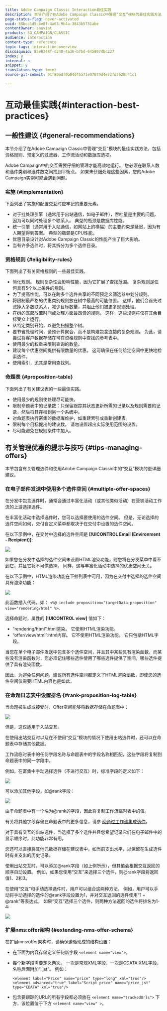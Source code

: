 ```yaml
---
title: Adobe Campaign Classic Interaction最佳实践
description: 本节介绍了在Adobe Campaign Classic中管理“交互”模块的最佳实践方法。
page-status-flag: never-activated
uuid: 88bcc1d5-be8f-4a63-9b4a-3843b5751abe
contentOwner: sauviat
products: SG_CAMPAIGN/CLASSIC
audience: interaction
content-type: reference
topic-tags: interaction-overview
discoiquuid: 85e8348f-d240-4a36-b7bd-645807dbc227
index: y
internal: n
snippet: y
translation-type: tm+mt
source-git-commit: 91f80adf0b84d45a71e07079d4e72fd7628b41c1

---
```



# 互动最佳实践{#interaction-best-practices}

## 一般性建议 {#general-recommendations}

本节介绍了在Adobe Campaign Classic中管理“交互”模块的最佳实践方法，包括资格规则、预定义的过滤器、工作流活动和数据库选项。

Adobe Campaign中的交互需要仔细的管理才能高效地运行。 您必须在联系人数和选件类别和选件数之间找到平衡点。 如果未仔细处理这些因素，您的Adobe Campaign实例可能会遇到问题。

### 实施 {#implementation}

下面列出了实施和配置交互时应牢记的重要元素。

* 对于批处理引擎（通常用于出站通信，如电子邮件），吞吐量是主要的问题，因为可以同时处理多个联系人。 典型的瓶颈是数据库性能。
* 统一引擎（通常用于入站通信，如网站上的横幅）的主要约束是延迟，因为有人期望得到答案。 典型的瓶颈是CPU性能。
* 优惠目录设计对Adobe Campaign Classic的性能产生了巨大影响。
* 当有许多选件时，将其拆分为多个选件目录。

### 资格规则 {#eligibility-rules}

下面列出了有关资格规则的一些最佳实践。

* 简化规则。 规则复杂性会影响性能，因为它扩展了查找范围。 复杂规则是任何具有5个以上条件的规则。
* 为了提高性能，可以在跨多个选件共享的不同预定义筛选器中划分规则。
* 将限制最严格的优惠类别规则放在树中最高的可能位置。 这样，他们会首先过滤掉大多数联系人，减少目标数量，并阻止他们被更多规则处理。
* 在树的底部放置时间或处理方面最昂贵的规则。 这样，这些规则将仅在其余目标受众上运行。
* 从特定类别开始，以避免扫描整个树。
* 要节省处理时间，请预计算聚合，而不是构建包含连接的复杂规则。 为此，请尝试将客户数据存储在可在资格规则中查找的参考表中。
* 使用最少的权重来限制查询的数量。
* 建议每个优惠空间提供有限数量的优惠。 这可确保在任何给定空间中更快地检索选件。
* 使用索引，尤其是常用查找列。

### 命题表 {#proposition-table}

下面列出了有关建议表的一些最佳实践。

* 使用最少的规则使处理尽可能快。
* 限制命题表中的记录数：只保留跟踪其状态更新所需的记录以及规则需要的记录，然后将其存档到另一个系统中。
* 对命题表执行密集的数据库维护，如重建索引或重新创建表。
* 限制每个目标提出的建议数。 请勿设置超出实际使用范围的设置。
* 尽可能避免在规则条件中加入。

## 有关管理优惠的提示与技巧 {#tips-managing-offers}

本节包含有关管理选件和使用Adobe Campaign Classic中的“交互”模块的更详细建议。

### 在电子邮件发送中使用多个选件空间 {#multiple-offer-spaces}

在分发中包含选件时，通常会通过丰富化活动（或其他类似活动）在营销活动工作流的上游选择选件。

在丰富化活动中选择选件时，您可以选择要使用的选件空间。 但是，无论选择的选件空间如何，交付自定义菜单都取决于在交付中设置的选件空间。

在以下示例中，在交付中选择的选件空间是 **[!UICONTROL Email (Environment - Recipient)]**:

![](assets/Interaction-best-practices-offer-space-selected.png)

如果您在分发中选择的选件空间未设置HTML渲染功能，则您将在分发菜单中看不到它，并且它将不可供选择。 同样，这与丰富化活动中选择的优惠空间无关。

在以下示例中，HTML渲染功能在下拉列表中可用，因为在交付中选择的选件空间具有渲染功能：

![](assets/Interaction-best-practices-HTML-rendering.png)

此函数插入代码，如： `<%@ include proposition="targetData.proposition" view="rendering/html" %>`.

选择命题时，属性的 **[!UICONTROL view]** 值如下：
* “rendering/html”:html渲染。 它使用HTML渲染功能。
* “offer/view/html”:html内容。 它不使用HTML渲染功能。 它只包括HTML字段。

当您在单个电子邮件发送中包含多个选件空间，并且其中某些具有渲染函数，而某些没有渲染函数时，您必须记住哪些选件使用了哪些选件提供了空间，哪些选件提供了具有渲染函数。

因此，为避免任何问题，建议所有选件空间都定义了HTML渲染函数，即使您的选件空间仅需要HTML内容也是如此。

### 在命题日志表中设置排名 {#rank-proposition-log-table}

当命题被生成或接受时，Offer空间能够将数据存储在命题表中：

![](assets/Interaction-best-practices-offer-space-storage.png)

但是，这仅适用于入站交互。

在使用出站交互时以及在不使用“交互”模块的情况下使用出站选件时，还可以在命题表中存储其他数据。

工作流临时表中的任何字段名称与命题表中的字段名称相匹配，这些字段将复制到命题表中的同一字段中。

例如，在富集中手动选择选件（不进行交互）时，标准字段的定义如下：

![](assets/Interaction-best-practices-manual-offer-std-fields.png)

可以添加其他字段，如@rank字段：

![](assets/Interaction-best-practices-manual-offer-add-fields.png)

由于命题表中有一个名为@rank的字段，因此将复制工作流临时表中的值。

有关将其他字段存储在命题表中的更多信息，请参 [阅通过工作流集成选件](../../interaction/using/integrating-an-offer-via-a-workflow.md#storing-offer-rankings-and-weights)。

对于具有交互的出站选件，当选择了多个选件并且您希望记录它们在电子邮件中的显示顺序时，此功能非常有用。

您还可以直接将其他元数据存储在建议表中，如当前支出水平，以保留在生成选件时有关支出的历史记录。

使用出站交互时，可以添加@rank字段（如上例所示），但其值会根据交互返回的顺序自动设置。 例如，如果您使用“交互”来选择三个选件，则@rank字段将返回值1、2和3。

在使用“交互”和手动选择选件时，用户可以组合这两种方法。 例如，用户可以手动将手动选择的选件的@rank字段设置为1，并对交互返回的选件使用“1 + @rank”等表达式。 如果“交互”选择三个选件，则两种方法返回的选件将排名为1-4:

![](assets/Interaction-best-practices-manual-offer-combined.png)

### 扩展nms:offer架构 {#extending-nms-offer-schema}

在扩展nms:offer架构时，请确保遵循现成的结构设置：
* 在下面为内容存储定义任何新字段 `<element name="view">`。
* 每个新字段需要定义两次。 一次是常规XML字段，一次是CDATA XML字段，名称后面附加“_jst”。 例如：

   ```
   <element label="Price" name="price" type="long" xml="true"/>
   <element advanced="true" label="Script price" name="price_jst" type="CDATA" xml="true"/>
   ```

* 包含要跟踪的URL的所有字段都必须放在 `<element name="trackedUrls">` 下方，该位置位于下方 `<element name="view" >`。